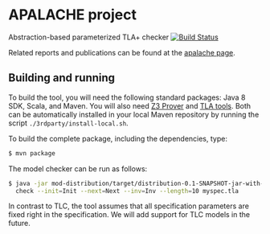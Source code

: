 # APALACHE project

Abstraction-based parameterized TLA+ checker [![Build Status](https://travis-ci.org/konnov/apalache.svg?branch=master)](https://travis-ci.org/konnov/apalache)

Related reports and publications can be found at the
[apalache page](http://forsyte.at/research/apalache/).

## Building and running

To build the tool, you will need the following standard packages: Java 8 SDK,
Scala, and Maven.  You will also need [Z3 Prover](https://github.com/Z3Prover/z3)
and [TLA tools](http://lamport.azurewebsites.net/tla/tools.html).
Both can be automatically installed in your local Maven repository by running the
script `./3rdparty/install-local.sh`.

To build the complete package, including the dependencies, type:

```bash
$ mvn package
```

The model checker can be run as follows:

```bash
$ java -jar mod-distribution/target/distribution-0.1-SNAPSHOT-jar-with-dependencies.jar \
  check --init=Init --next=Next --inv=Inv --length=10 myspec.tla
```

In contrast to TLC, the tool assumes that all specification parameters are
fixed right in the specification. We will add support for TLC models in
the future.

